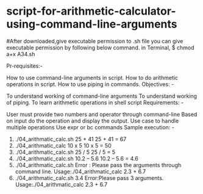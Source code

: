# script-for-arithmetic-calculator-using-command-line-arguments

#After downloaded,give executable permission to .sh file you can give executable permission by following below command. in Terminal,
$ chmod a+x A34.sh

Pr-requisites:-

How to use command-line arguments in script.
How to do arithmetic operations in script.
How to use piping in commands.
Objectives: -

To understand working of command-line arguments
To understand working of piping.
To learn arithmetic operations in shell script
Requirements: -

User must provide two numbers and operator through command-line
Based on input do the operation and display the output.
Use case to handle multiple operations
Use expr or bc commands
Sample execution: -
1. ./04_arithmatic_calc.sh 25 + 41
25 + 41 = 67
2. ./04_arithmatic_calc 10 x 5
10 x 5 = 50
3. ./04_arithmatic_calc.sh 25 / 5
25 / 5 = 5
4. ./04_arithmatic_calc.sh 10.2 – 5.6
10.2 – 5.6 = 4.6
5. ./04_arithmatic_calc.sh
Error : Please pass the arguments through command line.
Usage:./04_arithmatic_calc 2.3 + 6.7
6. ./04_arithmatic_calc.sh 3.4
Error:Please pass 3 arguments.
Usage:./04_arithmatic_calc 2.3 + 6.7

